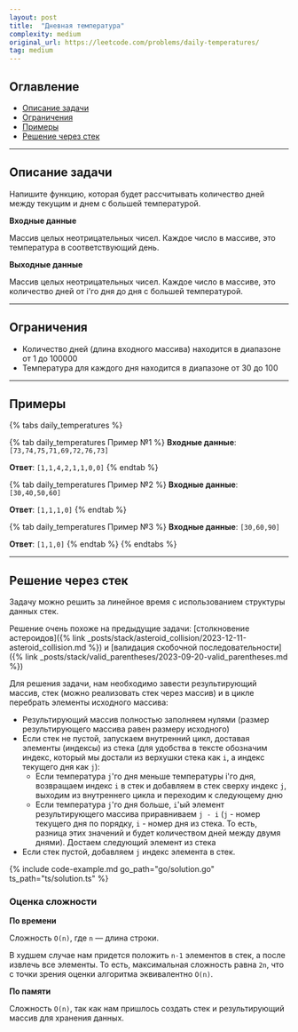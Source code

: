 ```yaml
---
layout: post
title:  "Дневная температура"
complexity: medium
original_url: https://leetcode.com/problems/daily-temperatures/
tag: medium
---
```


## Оглавление

- [Описание задачи](#описание-задачи)
- [Ограничения](#ограничения)
- [Примеры](#примеры)
- [Решение через стек](#решение-через-стек)

---

## Описание задачи

Напишите функцию, которая будет рассчитывать количество дней между текущим и днем с большей температурой.

**Входные данные**

Массив целых неотрицательных чисел. Каждое число в массиве, это температура в соответствующий день.

**Выходные данные**

Массив целых неотрицательных чисел. Каждое число в массиве, это количество дней от i'го дня до дня с большей температурой. 

---

## Ограничения

- Количество дней (длина входного массива) находится в диапазоне от 1 до 100000
- Температура для каждого дня находится в диапазоне от 30 до 100

---

## Примеры

{% tabs daily_temperatures %}

{% tab daily_temperatures Пример №1 %}
**Входные данные**: `[73,74,75,71,69,72,76,73]`

**Ответ**: `[1,1,4,2,1,1,0,0]`
{% endtab %}

{% tab daily_temperatures Пример №2 %}
**Входные данные**: `[30,40,50,60]`

**Ответ**: `[1,1,1,0]`
{% endtab %}

{% tab daily_temperatures Пример №3 %}
**Входные данные**: `[30,60,90]`

**Ответ**: `[1,1,0]`
{% endtab %}
{% endtabs %}

---

## Решение через стек

Задачу можно решить за линейное время с использованием структуры данных стек.

Решение очень похоже на предыдущие задачи: [столкновение астероидов]({% link _posts/stack/asteroid_collision/2023-12-11-asteroid_collision.md %}) и [валидация скобочной последовательности]({% link _posts/stack/valid_parentheses/2023-09-20-valid_parentheses.md %})

Для решения задачи, нам необходимо завести результирующий массив, стек (можно реализовать стек через массив) и в цикле перебрать элементы исходного массива:
- Результирующий массив полностью заполняем нулями (размер результирующего массива равен размеру исходного)
- Если стек не пустой, запускаем внутренний цикл, доставая элементы (индексы) из стека (для удобства в тексте обозначим индекс, который мы достали из верхушки стека как `i`, а индекс текущего дня как `j`):
  - Если температура `j`'го дня меньше температуры i'го дня, возвращаем индекс `i` в стек и добавляем в стек сверху индекс `j`, выходим из внутреннего цикла и переходим к следующему дню
  - Если температура `j`'го дня больше, `i`'ый элемент результирующего массива приравниваем `j - i` (`j` - номер текущего дня по порядку, `i` - номер дня из стека. То есть, разница этих значений и будет количеством дней между двумя днями). Достаем следующий элемент из стека
- Если стек пустой, добавляем `j` индекс элемента в стек.

{% include code-example.md go_path="go/solution.go" ts_path="ts/solution.ts" %}

### Оценка сложности

**По времени**

Сложность `O(n)`, где `n` — длина строки.

В худшем случае нам придется положить `n-1` элементов в стек, а после извлечь все элементы. То есть, максимальная сложность равна `2n`, что с точки зрения оценки алгоритма эквивалентно `O(n)`.

**По памяти**

Сложность `O(n)`, так как нам пришлось создать стек и результирующий массив для хранения данных.

